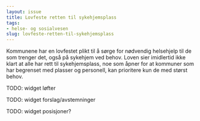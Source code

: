 ```yaml
---
layout: issue
title: Lovfeste retten til sykehjemsplass
tags:
- helse- og sosialvesen
slug: lovfeste-retten-til-sykehjemsplass
---
```


Kommunene har en lovfestet plikt til å sørge for nødvendig helsehjelp til de som trenger det, også på sykehjem ved behov. Loven sier imidlertid ikke klart at alle har rett til sykehjemsplass, noe som åpner for at kommuner som har begrenset med plasser og personell, kan prioritere kun de med størst behov.

TODO: widget løfter

TODO: widget forslag/avstemninger

TODO: widget posisjoner?


